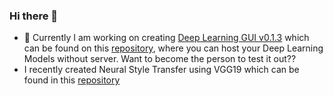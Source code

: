 ### Hi there 👋

<!--
**prashant9316/prashant9316** is a ✨ _special_ ✨ repository because its `README.md` (this file) appears on your GitHub profile.
- 🔭 I’m currently working on ...
- 🌱 I’m currently learning ...
- 👯 I’m looking to collaborate on ...
- 🤔 I’m looking for help with ...
- 💬 Ask me about ...
- 📫 How to reach me: ...
- 😄 Pronouns: ...
- ⚡ Fun fact: ...
-->

- 🔭 Currently I am working on creating [Deep Learning GUI v0.1.3](https://prashant9316.github.io/Deep-Learning-GUI-beta/) which can be found on this [repository](https://github.com/prashant9316/Deep-Learning-GUI-beta), where you can host your Deep Learning Models without server. Want to become the person to test it out??
- I recently created Neural Style Transfer using VGG19 which can be found in this [repository](https://github.com/prashant9316/Neural-Style-Transfer)

